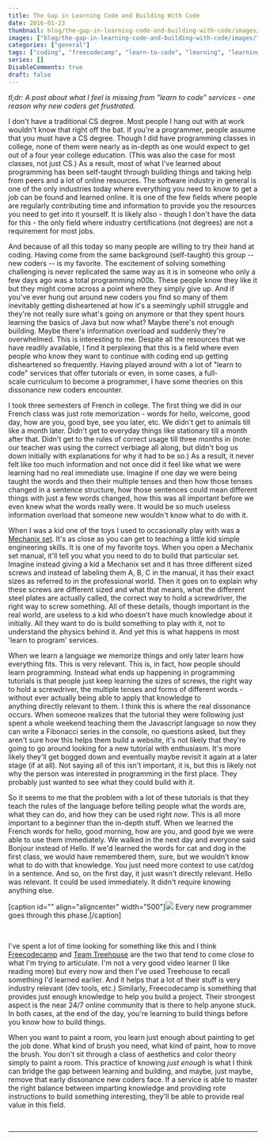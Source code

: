 ```yaml
---
title: The Gap in Learning Code and Building With Code
date: 2016-01-23
thumbnail: blog/the-gap-in-learning-code-and-building-with-code/images/
images: ["blog/the-gap-in-learning-code-and-building-with-code/images/"]
categories: ["general"]
tags: ["coding", "freecodecamp", "learn-to-code", "learning", "learning-code", "programming", "software", "teamtreehouse"]
series: []
DisableComments: true
draft: false
---
```


_tl;dr: A post about what I feel is missing from "learn to code" services - one reason why new coders get frustrated._

I don't have a traditional CS degree. Most people I hang out with at work wouldn't know that right off the bat. If you're a programmer, people assume that you must have a CS degree. Though I did have programming classes in college, none of them were nearly as in-depth as one would expect to get out of a four year college education. (This was also the case for most classes, not just CS.) As a result, most of what I've learned about programming has been self-taught through building things and taking help from peers and a lot of online resources. The software industry in general is one of the only industries today where everything you need to know to get a job can be found and learned online. It is one of the few fields where people are regularly contributing time and information to provide you the resources you need to get into it yourself. It is likely also - though I don't have the data for this - the only field where industry certifications (not degrees) are not a requirement for most jobs.

And because of all this today so many people are willing to try their hand at coding. Having come from the same background (self-taught) this group -- new coders -- is my favorite. The excitement of solving something challenging is never replicated the same way as it is in someone who only a few days ago was a total programming n00b. These people know they like it but they might come across a point where they simply give up. And if you've ever hung out around new coders you find so many of them inevitably getting disheartened at how it's a seemingly uphill struggle and they're not really sure what's going on anymore or that they spent hours learning the basics of Java but now what? Maybe there's not enough building. Maybe there's information overload and suddenly they're overwhelmed. This is interesting to me. Despite all the resources that we have readily available, I find it perplexing that this is a field where even people who know they want to continue with coding end up getting disheartened so frequently. Having played around with a lot of "learn to code" services that offer tutorials or even, in some cases, a full-scale curriculum to become a programmer, I have some theories on this dissonance new coders encounter.

I took three semesters of French in college. The first thing we did in our French class was just rote memorization - words for hello, welcome, good day, how are you, good bye, see you later, etc. We didn't get to animals till like a month later. Didn't get to everyday things like stationary till a month after that. Didn't get to the rules of correct usage till three months in (note: our teacher was using the correct verbiage all along, but didn't bog us down initially with explanations for why it had to be so.) As a result, it never felt like too much information and not once did it feel like what we were learning had no real immediate use. Imagine if one day we were being taught the words and then their multiple tenses and then how those tenses changed in a sentence structure, how those sentences could mean different things with just a few words changed, how this was all important before we even knew what the words really were. It would be so much useless information overload that someone new wouldn't know what to do with it.

When I was a kid one of the toys I used to occasionally play with was a [Mechanix set](http://zephyrtoys.com/collections/mechanix). It's as close as you can get to teaching a little kid simple engineering skills. It is one of my favorite toys. When you open a Mechanix set manual, it'll tell you what you need to do to build that particular set. Imagine instead giving a kid a Mechanix set and it has three different sized screws and instead of labeling them A, B, C in the manual, it has their exact sizes as referred to in the professional world. Then it goes on to explain why these screws are different sized and what that means, what the different steel plates are actually called, the correct way to hold a screwdriver, the right way to screw something. All of these details, though important in the real world, are useless to a kid who doesn't have much knowledge about it initially. All they want to do is build something to play with it, not to understand the physics behind it. And yet this is what happens in most 'learn to program' services.

When we learn a language we memorize things and only later learn how everything fits. This is very relevant. This is, in fact, how people should learn programming. Instead what ends up happening in programming tutorials is that people just keep learning the sizes of screws, the right way to hold a screwdriver, the multiple tenses and forms of different words - without ever actually being able to apply that knowledge to anything directly relevant to them. I think this is where the real dissonance occurs. When someone realizes that the tutorial they were following just spent a whole weekend teaching them the Javascript language so now they can write a Fibonacci series in the console, no questions asked, but they aren't sure how this helps them build a website, it's not likely that they're going to go around looking for a new tutorial with enthusiasm. It's more likely they'll get bogged down and eventually maybe revisit it again at a later stage (if at all). Not saying all of this isn't important, it is, but this is likely not why the person was interested in programming in the first place. They probably just wanted to see what they could build with it.

So it seems to me that the problem with a lot of these tutorials is that they teach the rules of the language before telling people what the words are, what they can do, and how they can be used right _now_. This is all more important to a beginner than the in-depth stuff. When we learned the French words for hello, good morning, how are you, and good bye we were able to use them immediately. We walked in the next day and everyone said Bonjour instead of Hello. If we'd learned the words for cat and dog in the first class, we would have remembered them, sure, but we wouldn't know what to do with that knowledge. You just need more context to use cat/dog in a sentence. And so, on the first day, it just wasn't directly relevant. Hello was relevant. It could be used immediately. It didn't require knowing anything else.

\[caption id="" align="aligncenter" width="500"\]![](images/171.jpg) Every new programmer goes through this phase.\[/caption\]

 

I've spent a lot of time looking for something like this and I think [Freecodecamp](http://freecodecamp.com/) and [Team Treehouse](https://teamtreehouse.com) are the two that tend to come close to what I'm trying to articulate. I'm not a very good video learner (I like reading more) but every now and then I've used Treehouse to recall something I'd learned earlier. And it helps that a lot of their stuff is very industry relevant (dev tools, etc.) Similarly, Freecodecamp is something that provides just enough knowledge to help you build a project. Their strongest aspect is the near 24/7 online community that is there to help anyone stuck. In both cases, at the end of the day, you're learning to build things before you know how to build things.

When you want to paint a room, you learn just enough about painting to get the job done. What kind of brush you need, what kind of paint, how to move the brush. You don't sit through a class of aesthetics and color theory simply to paint a room. This practice of knowing _just enough_ is what I think can bridge the gap between learning and building, and maybe, just maybe, remove that early dissonance new coders face. If a service is able to master the right balance between imparting knowledge and providing rote instructions to build something interesting, they'll be able to provide real value in this field.

<br>

---